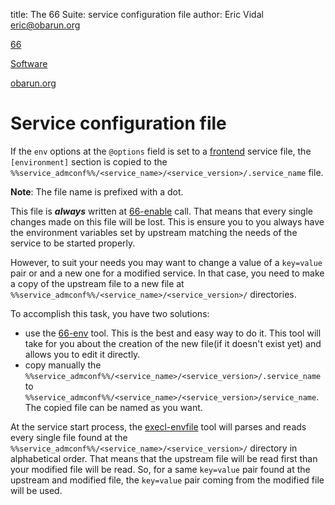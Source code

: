title: The 66 Suite: service configuration file
author: Eric Vidal <eric@obarun.org>

[66](index.html)

[Software](https://web.obarun.org/software)

[obarun.org](https://web.obarun.org)

# Service configuration file

If the `env` options at the `@options` field is set to a [frontend](frontend.html) service file, the `[environment]` section is copied to the `%%service_admconf%%/<service_name>/<service_version>/.service_name` file.

**Note**: The file name is prefixed with a dot.

This file is ***always*** written at [66-enable](66-enable.html) call. That means that every single changes made on this file will be lost. This is ensure you to you always have the environment variables set by upstream matching the needs of the service to be started properly.

However, to suit your needs you may want to change a value of a `key=value` pair or and a new one for a modified service. In that case, you need to make a copy of the upstream file to a new file at `%%service_admconf%%/<service_name>/<service_version>/` directories.

To accomplish this task, you have two solutions:

- use the [66-env](66-env.html) tool. This is the best and easy way to do it. This tool will take for you about the creation of the new file(if it doesn't exist yet) and allows you to edit it directly.
- copy manually the `%%service_admconf%%/<service_name>/<service_version>/.service_name` to `%%service_admconf%%/<service_name>/<service_version>/service_name`. The copied file can be named as you want.

At the service start process, the [execl-envfile](execl-envfile.html) tool will parses and reads every single file found at the `%%service_admconf%%/<service_name>/<service_version>/` directory in alphabetical order. That means that the upstream file will be read first than your modified file will be read. So, for a same `key=value` pair found at the upstream and modified file, the `key=value` pair coming from the modified file will be used.
